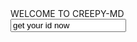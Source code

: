 <head>WELCOME TO CREEPY-MD </head>
<Title>THIS IS CREEPY MD</Title>
<form>
  <input type="text"maxlength="20"value="get your id now"
</form>
